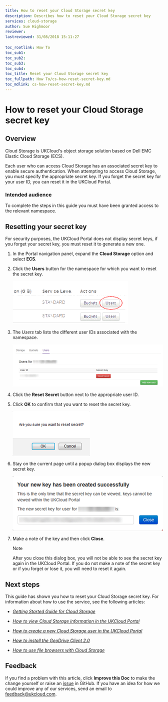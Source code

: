 ```yaml
---
title: How to reset your Cloud Storage secret key
description: Describes how to reset your Cloud Storage secret key
services: cloud-storage
author: Sue Highmoor
reviewer:
lastreviewed: 31/08/2018 15:11:27

toc_rootlink: How To
toc_sub1:
toc_sub2:
toc_sub3:
toc_sub4:
toc_title: Reset your Cloud Storage secret key
toc_fullpath: How To/cs-how-reset-secret-key.md
toc_mdlink: cs-how-reset-secret-key.md
---
```


# How to reset your Cloud Storage secret key

## Overview

Cloud Storage is UKCloud's object storage solution based on Dell EMC Elastic Cloud Storage (ECS).

Each user who can access Cloud Storage has an associated secret key to enable secure authentication. When attempting to access Cloud Storage, you must specify the appropriate secret key. If you forget the secret key for your user ID, you can reset it in the UKCloud Portal.

### Intended audience

To complete the steps in this guide you must have been granted access to the relevant namespace.

## Resetting your secret key

For security purposes, the UKCloud Portal does not display secret keys, if you forget your secret key, you must reset it to generate a new one.

1. In the Portal navigation panel, expand the **Cloud Storage** option and select **ECS**.

2. Click the **Users** button for the namespace for which you want to reset the secret key.

    ![Users button](images/cs-portal-btn-users.png)

3. The *Users* tab lists the different user IDs associated with the namespace.

    ![Users page](images/cs-portal-users.png)

4. Click the **Reset Secret** button next to the appropriate user ID.

5. Click **OK** to confirm that you want to reset the secret key.

    ![Reset Secret dialog box](images/cs-portal-reset-secret.png)

6. Stay on the current page until a popup dialog box displays the new secret key.

    ![New secret key](images/cs-portal-new-key.png)

7. Make a note of the key and then click **Close**.

    > [!NOTE]
    > After you close this dialog box, you will not be able to see the secret key again in the UKCloud Portal. If you do not make a note of the secret key or if you forget or lose it, you will need to reset it again.

## Next steps

This guide has shown you how to reset your Cloud Storage secret key. For information about how to use the service, see the following articles:

- [*Getting Started Guide for Cloud Storage*](cs-gs.md)

- [*How to view Cloud Storage information in the UKCloud Portal*](cs-how-view-info-portal.md)

- [*How to create a new Cloud Storage user in the UKCloud Portal*](cs-how-create-user.md)

- [*How to install the GeoDrive Client 2.0*](cs-how-install-geodrive2-client.md)

- [*How to use file browsers with Cloud Storage*](cs-how-use-file-browsers.md)

## Feedback

If you find a problem with this article, click **Improve this Doc** to make the change yourself or raise an [issue](https://github.com/UKCloud/documentation/issues) in GitHub. If you have an idea for how we could improve any of our services, send an email to <feedback@ukcloud.com>.
